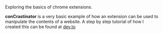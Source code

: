 Exploring the basics of chrome extensions.

**conCrastinator** is a very basic example of how an extension can be used to manipulate the contents of a website. A step by step tutorial of how I created this can be found at [dev.to](https://dev.to/aurelkurtula/basics-of-chrome-extensions-development-part-one-24h)